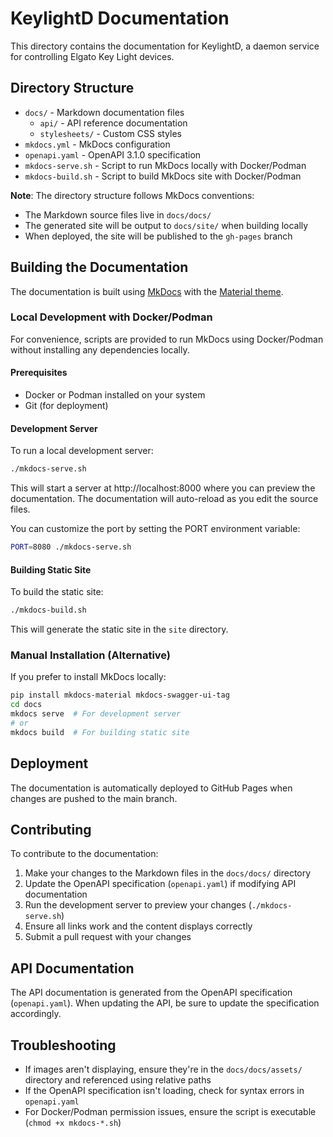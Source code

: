 # KeylightD Documentation

This directory contains the documentation for KeylightD, a daemon service for controlling Elgato Key Light devices.

## Directory Structure

- `docs/` - Markdown documentation files
  - `api/` - API reference documentation
  - `stylesheets/` - Custom CSS styles
- `mkdocs.yml` - MkDocs configuration
- `openapi.yaml` - OpenAPI 3.1.0 specification
- `mkdocs-serve.sh` - Script to run MkDocs locally with Docker/Podman
- `mkdocs-build.sh` - Script to build MkDocs site with Docker/Podman

**Note**: The directory structure follows MkDocs conventions:
- The Markdown source files live in `docs/docs/`
- The generated site will be output to `docs/site/` when building locally
- When deployed, the site will be published to the `gh-pages` branch

## Building the Documentation

The documentation is built using [MkDocs](https://www.mkdocs.org/) with the [Material theme](https://squidfunk.github.io/mkdocs-material/).

### Local Development with Docker/Podman

For convenience, scripts are provided to run MkDocs using Docker/Podman without installing any dependencies locally.

#### Prerequisites

- Docker or Podman installed on your system
- Git (for deployment)

#### Development Server

To run a local development server:

```bash
./mkdocs-serve.sh
```

This will start a server at http://localhost:8000 where you can preview the documentation.
The documentation will auto-reload as you edit the source files.

You can customize the port by setting the PORT environment variable:

```bash
PORT=8080 ./mkdocs-serve.sh
```

#### Building Static Site

To build the static site:

```bash
./mkdocs-build.sh
```

This will generate the static site in the `site` directory.

### Manual Installation (Alternative)

If you prefer to install MkDocs locally:

```bash
pip install mkdocs-material mkdocs-swagger-ui-tag
cd docs
mkdocs serve  # For development server
# or
mkdocs build  # For building static site
```

## Deployment

The documentation is automatically deployed to GitHub Pages when changes are pushed to the main branch.

## Contributing

To contribute to the documentation:

1. Make your changes to the Markdown files in the `docs/docs/` directory
2. Update the OpenAPI specification (`openapi.yaml`) if modifying API documentation
3. Run the development server to preview your changes (`./mkdocs-serve.sh`)
4. Ensure all links work and the content displays correctly
5. Submit a pull request with your changes

## API Documentation

The API documentation is generated from the OpenAPI specification (`openapi.yaml`). When updating the API, be sure to update the specification accordingly.

## Troubleshooting

- If images aren't displaying, ensure they're in the `docs/docs/assets/` directory and referenced using relative paths
- If the OpenAPI specification isn't loading, check for syntax errors in `openapi.yaml`
- For Docker/Podman permission issues, ensure the script is executable (`chmod +x mkdocs-*.sh`)